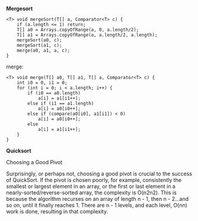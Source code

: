 **Mergesort**

```
<T> void mergeSort(T[] a, Comparator<T> c) {
    if (a.length <= 1) return;
    T[] a0 = Arrays.copyOfRange(a, 0, a.length/2);
    T[] a1 = Arrays.copyOfRange(a, a.length/2, a.length);
    mergeSort(a0, c);
    mergeSort(a1, c);
    merge(a0, a1, a, c);
}
```

merge:
```
<T> void merge(T[] a0, T[] a1, T[] a, Comparator<T> c) {
    int i0 = 0, i1 = 0;
    for (int i = 0; i < a.length; i++) {
        if (i0 == a0.length)
            a[i] = a1[i1++];
        else if (i1 == a1.length)
            a[i] = a0[i0++];
        else if (compare(a0[i0], a1[i1]) < 0)
            a[i] = a0[i0++];
        else
            a[i] = a1[i1++];
    }
}
```

**Quicksort**

Choosing a Good Pivot

Surprisingly, or perhaps not, choosing a good pivot is crucial to the success of QuickSort. If the pivot is chosen poorly, for example, consistently the smallest or largest element in an array, or the first or last element in a nearly-sorted/reverse-sorted array, the complexity is O(n2n2). This is because the algorithm recurses on an array of length n - 1, then n - 2...and so on, until it finally reaches 1. There are n - 1 levels, and each level, O(nn) work is done, resulting in that complexity.

